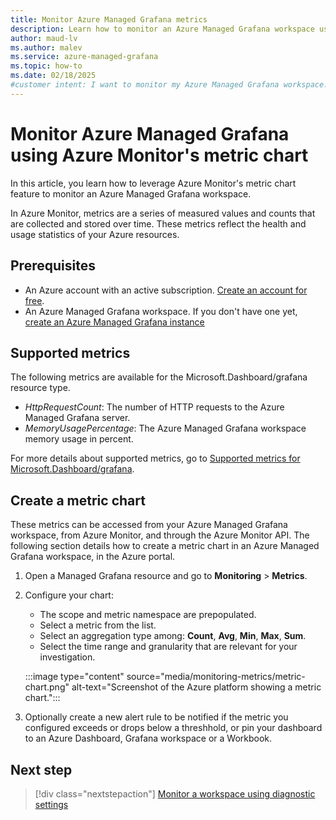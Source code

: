 ```yaml
---
title: Monitor Azure Managed Grafana metrics
description: Learn how to monitor an Azure Managed Grafana workspace using Azure Monitor's metric chart
author: maud-lv 
ms.author: malev 
ms.service: azure-managed-grafana
ms.topic: how-to 
ms.date: 02/18/2025
#customer intent: I want to monitor my Azure Managed Grafana workspace.
---
```


# Monitor Azure Managed Grafana using Azure Monitor's metric chart

In this article, you learn how to leverage Azure Monitor's metric chart feature to monitor an Azure Managed Grafana workspace. 

In Azure Monitor, metrics are a series of measured values and counts that are collected and stored over time. These metrics reflect the health and usage statistics of your Azure resources.

## Prerequisites

- An Azure account with an active subscription. [Create an account for free](https://azure.microsoft.com/free).
- An Azure Managed Grafana workspace. If you don't have one yet, [create an Azure Managed Grafana instance](./quickstart-managed-grafana-portal.md) 

## Supported metrics

The following metrics are available for the Microsoft.Dashboard/grafana resource type.

* *HttpRequestCount*: The number of HTTP requests to the Azure Managed Grafana server.
* *MemoryUsagePercentage*: The Azure Managed Grafana workspace memory usage in percent.

For more details about supported metrics, go to [Supported metrics for Microsoft.Dashboard/grafana](/azure/azure-monitor/reference/supported-metrics/microsoft-dashboard-grafana-metrics).

## Create a metric chart

These metrics can be accessed from your Azure Managed Grafana workspace, from Azure Monitor, and through the Azure Monitor API. The following section details how to create a metric chart in an Azure Managed Grafana workspace, in the Azure portal.

1. Open a Managed Grafana resource and go to **Monitoring** > **Metrics**.
1. Configure your chart:
    * The scope and metric namespace are prepopulated.
    * Select a metric from the list.
    * Select an aggregation type among: **Count**, **Avg**, **Min**, **Max**, **Sum**.
    * Select the time range and granularity that are relevant for your investigation.

   :::image type="content" source="media/monitoring-metrics/metric-chart.png" alt-text="Screenshot of the Azure platform showing a metric chart.":::

1. Optionally create a new alert rule to be notified if the metric you configured exceeds or drops below a threshhold, or pin your dashboard to an Azure Dashboard, Grafana workspace or a Workbook.

## Next step

> [!div class="nextstepaction"]
> [Monitor a workspace using diagnostic settings](./how-to-monitor-managed-grafana-workspace.md)
